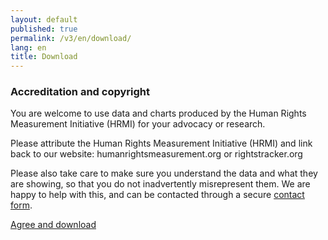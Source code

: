 ```yaml
---
layout: default
published: true
permalink: /v3/en/download/
lang: en
title: Download
---
```


### Accreditation and copyright

You are welcome to use data and charts produced by the Human Rights Measurement Initiative (HRMI) for your advocacy or research. 

Please attribute the Human Rights Measurement Initiative (HRMI) and link back to our website: humanrightsmeasurement.org or rightstracker.org

Please also take care to make sure you understand the data and what they are showing, so that you do not inadvertently misrepresent them. We are happy to help with this, and can be contacted through a secure [contact form](https://humanrightsmeasurement.org/about-hrmi/contact-hrmi/).

<a class="hero" href="https://data-store.humanrightsmeasurement.org/data/hrmi-data-download.zip" target="_blank">Agree and download</a>

